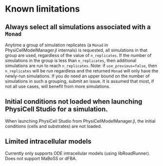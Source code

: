 # Known limitations
## Always select all simulations associated with a `Monad`
Anytime a group of simulation replicates (a `Monad` in PhysiCellModelManager.jl internals) is requested, all simulations in that group are used, regardless of the value of `n_replicates`.
If the number of simulations in the group is less than `n_replicates`, then additional simulations are run to reach `n_replicates`.
Note: if `use_previous=false`, then `n_replicates` will be run regardless and the returned `Monad` will only have the newly-run simulations.
If you do need an upper bound on the number of simulations in such a grouping, submit an issue.
It is assumed that most, if not all use cases, will benefit from more simulations.

## Initial conditions not loaded when launching PhysiCell Studio for a simulation.
When launching PhysiCell Studio from PhysiCellModelManager.jl, the initial conditions (cells and substrates) are not loaded.

## Limited intracellular models
Currently only supports ODE intracellular models (using libRoadRunner).
Does not support MaBoSS or dFBA.